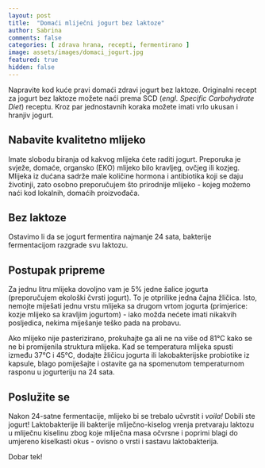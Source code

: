```yaml
---
layout: post
title:  "Domaći mliječni jogurt bez laktoze"
author: Sabrina
comments: false
categories: [ zdrava hrana, recepti, fermentirano ]
image: assets/images/domaci_jogurt.jpg
featured: true
hidden: false
---
```

Napravite kod kuće pravi domaći zdravi jogurt bez laktoze. Originalni recept za jogurt bez laktoze možete naći prema SCD (<i>engl. Specific Carbohydrate Diet</i>) receptu. 
Kroz par jednostavnih koraka možete imati vrlo ukusan i hranjiv jogurt. 




## Nabavite kvalitetno mlijeko

Imate slobodu biranja od kakvog mlijeka ćete raditi jogurt. Preporuka je svježe, domaće, organsko (EKO) mlijeko bilo kravljeg, ovčjeg ili kozjeg. 
Mlijeka iz dućana sadrže male količine hormona i antibiotika koji se daju životinji, zato osobno preporučujem što prirodnije mlijeko - kojeg možemo naći kod lokalnih, domaćih proizvođača.

## Bez laktoze

Ostavimo li da se jogurt fermentira najmanje 24 sata, bakterije fermentacijom razgrade svu laktozu.

## Postupak pripreme

Za jednu litru mlijeka dovoljno vam je 5% jedne šalice jogurta (preporučujem ekološki čvrsti jogurt). To je otprilike jedna čajna žličica.
Isto, nemojte miješati jednu vrstu mlijeka sa drugom vrtom jogurta (primjerice: kozje mlijeko sa kravljim jogurtom) - iako možda nećete imati nikakvih posljedica, nekima miješanje teško pada na probavu.

Ako mlijeko nije pasterizirano, prokuhajte ga ali ne na više od 81<span>&#176;</span>C kako se ne bi promijenila struktura mlijeka. Kad se temperatura mlijeka spusti između 37<span>&#176;</span>C i 45<span>&#176;</span>C, dodajte žličicu jogurta ili lakobakterijske probiotike iz kapsule, blago pomiješajte i ostavite ga na spomenutom temperaturnom rasponu u jogurteriju na 24 sata. 

## Poslužite se

Nakon 24-satne fermentacije, mlijeko bi se trebalo učvrstit i <i>voila!</i> Dobili ste jogurt! Laktobakterije ili bakterije mliječno-kiselog vrenja pretvaraju laktozu u mliječnu kiselinu zbog koje mliječna masa očvrsne i poprimi blagi do umjereno kiselkasti okus - ovisno o vrsti i sastavu laktobakterija.

Dobar tek!
